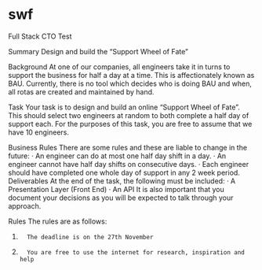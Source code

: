 # swf
Full Stack CTO Test

Summary
Design and build the “Support Wheel of Fate”

Background
At one of our companies, all engineers take it in turns to support the business for half a day at a time. This is affectionately known as BAU.
Currently, there is no tool which decides who is doing BAU and when, all rotas are created and maintained by hand.

Task
Your task is to design and build an online “Support Wheel of Fate”. This should select two engineers at random to both complete a half day of support each. For the purposes of this task, you are free to assume that we have 10 engineers.

Business Rules
There are some rules and these are liable to change in the future:
·         An engineer can do at most one half day shift in a day.
·         An engineer cannot have half day shifts on consecutive days.
·         Each engineer should have completed one whole day of support in any 2 week period.
Deliverables
At the end of the task, the following must be included:
·         A Presentation Layer (Front End)
·         An API
It is also important that you document your decisions as you will be expected to talk through your approach.

Rules
The rules are as follows:
1.       The deadline is on the 27th November
2.       You are free to use the internet for research, inspiration and help
